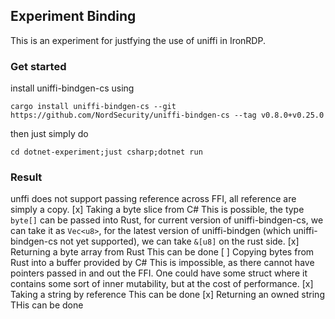 ## Experiment Binding

This is an experiment for justfying the use of uniffi in IronRDP.

### Get started
install uniffi-bindgen-cs using
```
cargo install uniffi-bindgen-cs --git https://github.com/NordSecurity/uniffi-bindgen-cs --tag v0.8.0+v0.25.0
```

then just simply do 
```
cd dotnet-experiment;just csharp;dotnet run
```

### Result

unffi does not support passing reference across FFI, all reference are simply a copy.
[x] Taking a byte slice from C#
    This is possible, the type `byte[]` can be passed into Rust, for current version of uniffi-bindgen-cs, we can take it as `Vec<u8>`, for the latest version of uniffi-bindgen (which uniffi-bindgen-cs not yet supported), we can take `&[u8]` on the rust side.
[x] Returning a byte array from Rust
    This can be done
[ ] Copying bytes from Rust into a buffer provided by C#
    This is impossible, as there cannot have pointers passed in and out the FFI. One could have some struct where it contains some sort of inner mutability, but at the cost of performance.
[x] Taking a string by reference
    This can be done
[x] Returning an owned string
    THis can be done